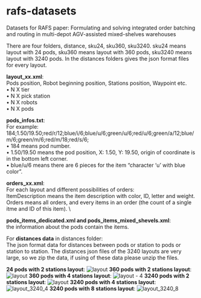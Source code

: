 # rafs-datasets
Datasets for RAFS paper: Formulating and solving integrated order batching and routing in multi-depot AGV-assisted mixed-shelves warehouses

There are four folders, distance, sku24, sku360, sku3240. sku24 means layout with 24 pods, sku360 means layout with 360 pods, sku3240 means layout with 3240 pods. In the distances folders gives the json format files for every layout.

**layout_xx.xml**: \
Pods position, Robot beginning position, Stations position, Waypoint etc. \
•	N X tier \
•	N X pick station \
•	N X robots \
•	N X pods

**pods_infos.txt**: \
For example: 184;1.50/19.50;red/r/12;blue/i/6;blue/u/6;green/u/6;red/u/6;green/a/12;blue/m/6;green/m/6;red/m/18;red/s/6; \
•	184 means pod number. \
•	1.50/19.50 means the pod position, X: 1.50, Y: 19.50, origin of coordinate is in the bottom left corner. \
•	blue/u/6 means there are 6 pieces for the item “character ‘u’ with blue color”.

**orders_xx.xml**: \
For each layout and different possibilities of orders: \
ItemDescription means the item description with color, ID, letter and weight. \
Orders means all orders, and every items in an order (the count of a single itme and ID of this item). \

 **pods_items_dedicated.xml and pods_items_mixed_shevels.xml**: \
 the information about the pods contain the items.

For **distances data** in distances folder: \
The json format data for distances between pods or station to pods or station to station. The distances json files of the 3240 layouts are very large, so we zip the data, if using of these data please unzip the files.

**24 pods with 2 stations layout**:
![layout](https://user-images.githubusercontent.com/61032543/162757138-cf804594-0423-4312-80a5-d41a87f0e340.png)
**360 pods with 2 stations layout**:
![layout](https://user-images.githubusercontent.com/61032543/162757436-eeb2f9ff-4821-4460-9241-471952914ceb.png)
**360 pods with 4 stations layout**:
![layout - 4](https://user-images.githubusercontent.com/61032543/162757473-b960f27e-67af-4ffc-9358-f43bade3dda0.png)
**3240 pods with 2 stations layout**:
![layout](https://user-images.githubusercontent.com/61032543/162757568-efb5eda0-f959-4ddb-a567-062c98c54b0d.png)
**3240 pods with 4 stations layout**:
![layout_3240_4](https://user-images.githubusercontent.com/61032543/162757614-ea09a803-9884-42c6-ab28-afde02876863.png)
**3240 pods with 8 stations layout**:
![layout_3240_8](https://user-images.githubusercontent.com/61032543/162757637-fbf4a6c1-40ef-45b0-8347-bacc05e56757.png)
